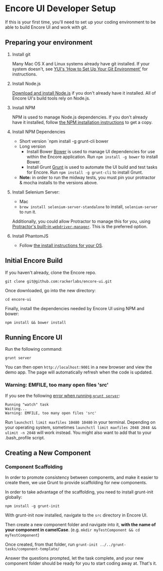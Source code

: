 # Encore UI Developer Setup

If this is your first time, you'll need to set up your coding environment to be able to build Encore UI and work with git.

## Preparing your environment

1. Install git

    Many Mac OS X and Linux systems already have git installed. If your system doesn't, see [YUI's 'How to Set Up Your Git Environment'](http://yuilibrary.com/yui/docs/tutorials/git/) for instructions.

2. Install Node.js

    [Download and install Node.js](http://howtonode.org/how-to-install-nodejs) if you don't already have it installed. All of Encore UI's build tools rely on Node.js.

3. Install NPM

    NPM is used to manage Node.js dependencies. If you don't already have it installed, follow [the NPM installation instructions](http://howtonode.org/introduction-to-npm) to get a copy.

4. Install NPM Dependencies
    * Short version
        `npm install -g grunt-cli bower
    * Long version
        * Install Bower
            [Bower](http://bower.io) is used to manage UI dependencies for use within the Encore application. Run `npm install -g bower` to install Bower.
        * Install Grunt
            [Grunt](http://gruntjs.com/) is used to automate the UI build and test tasks for Encore. Run `npm install -g grunt-cli` to install Grunt.
    * **Note:** in order to run the midway tests, you must pin your protractor & mocha installs to the versions above.

5. Install Selenium Server:
    * Mac
     - `brew install selenium-server-standalone` to install, `selenium-server` to run it.

    Additionally, you could allow Protractor to manage this for you, using [Protractor's built-in `webdriver-manager`](https://github.com/angular/protractor/blob/master/docs/server-setup.md#standalone-selenium-server). This is the preferred option.

6. Install PhantomJS
    * Follow [the install instructions for your OS](http://phantomjs.org/download.html).

## Initial Encore Build

If you haven't already, clone the Encore repo.

`git clone git@github.com:rackerlabs/encore-ui.git`

Once downloaded, go into the new directory:

`cd encore-ui`

Finally, install the dependencies needed by Encore UI using NPM and bower:

`npm install && bower install`

## Running Encore UI

Run the following command:

`grunt server`

You can then open `http://localhost:9001` in a new browser and view the demo app. The page will automatically refresh when the code is updated.

### Warning: EMFILE, too many open files 'src'

If you see the following [error when running `grunt server`](https://github.com/gruntjs/grunt-contrib-copy/issues/21#issuecomment-46194402):

```
Running "watch" task
Waiting...
Warning: EMFILE, too many open files 'src'
```

Run `launchctl limit maxfiles 10480 10480` in your terminal. Depending on your operating system, sometimes `launchctl limit maxfiles 2048 2048 && ulimit -n 2048` will work instead. You might also want to add that to your .bash_profile script.


## Creating a New Component

### Component Scaffolding

In order to promote consistency between components, and make it easier to create them, we use Grunt to provide scaffolding for new components.

In order to take advantage of the scaffolding, you need to install grunt-init globally:

`npm install -g grunt-init`

With grunt-init now installed, navigate to the `src` directory in Encore UI.

Then create a new component folder and navigate into it, **with the name of your component in camelCase**. (e.g. `mkdir myTestComponent && cd myTestComponent`)

Once created, from that folder, run `grunt-init ../../grunt-tasks/component-template/`

Answer the questions prompted, let the task complete, and your new component folder should be ready for you to start coding away at. That's it.
